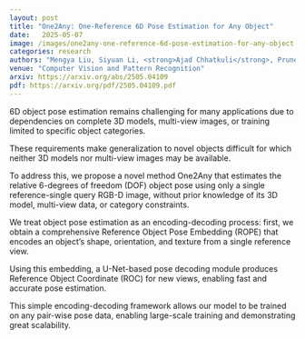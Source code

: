 ```yaml
---
layout: post
title: "One2Any: One-Reference 6D Pose Estimation for Any Object"
date:   2025-05-07
image: /images/one2any-one-reference-6d-pose-estimation-for-any-object.png
categories: research
authors: "Mengya Liu, Siyuan Li, <strong>Ajad Chhatkuli</strong>, Prune Truong, L. V. Gool, F. Tombari"
venue: "Computer Vision and Pattern Recognition"
arxiv: https://arxiv.org/abs/2505.04109
pdf: https://arxiv.org/pdf/2505.04109.pdf
---
```


6D object pose estimation remains challenging for many applications due to dependencies on complete
3D models, multi-view images, or training limited to specific object categories.

These requirements make generalization to novel objects difficult for which neither 3D models nor
multi-view images may be available.

To address this, we propose a novel method One2Any that estimates the relative 6-degrees of freedom
(DOF) object pose using only a single reference-single query RGB-D image, without prior knowledge of
its 3D model, multi-view data, or category constraints.

We treat object pose estimation as an encoding-decoding process: first, we obtain a comprehensive
Reference Object Pose Embedding (ROPE) that encodes an object’s shape, orientation, and texture from
a single reference view.

Using this embedding, a U-Net-based pose decoding module produces Reference Object Coordinate (ROC)
for new views, enabling fast and accurate pose estimation.

This simple encoding-decoding framework allows our model to be trained on any pair-wise pose data,
enabling large-scale training and demonstrating great scalability.
